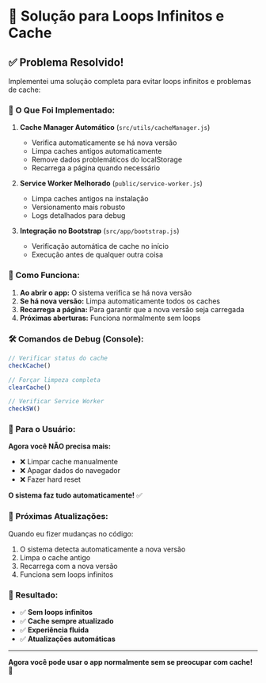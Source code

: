 # 🔧 Solução para Loops Infinitos e Cache

## ✅ **Problema Resolvido!**

Implementei uma solução completa para evitar loops infinitos e problemas de cache:

### **🚀 O Que Foi Implementado:**

1. **Cache Manager Automático** (`src/utils/cacheManager.js`)
   - Verifica automaticamente se há nova versão
   - Limpa caches antigos automaticamente
   - Remove dados problemáticos do localStorage
   - Recarrega a página quando necessário

2. **Service Worker Melhorado** (`public/service-worker.js`)
   - Limpa caches antigos na instalação
   - Versionamento mais robusto
   - Logs detalhados para debug

3. **Integração no Bootstrap** (`src/app/bootstrap.js`)
   - Verificação automática de cache no início
   - Execução antes de qualquer outra coisa

### **🎯 Como Funciona:**

1. **Ao abrir o app:** O sistema verifica se há nova versão
2. **Se há nova versão:** Limpa automaticamente todos os caches
3. **Recarrega a página:** Para garantir que a nova versão seja carregada
4. **Próximas aberturas:** Funciona normalmente sem loops

### **🛠️ Comandos de Debug (Console):**

```javascript
// Verificar status do cache
checkCache()

// Forçar limpeza completa
clearCache()

// Verificar Service Worker
checkSW()
```

### **📱 Para o Usuário:**

**Agora você NÃO precisa mais:**
- ❌ Limpar cache manualmente
- ❌ Apagar dados do navegador
- ❌ Fazer hard reset

**O sistema faz tudo automaticamente!** ✅

### **🔄 Próximas Atualizações:**

Quando eu fizer mudanças no código:
1. O sistema detecta automaticamente a nova versão
2. Limpa o cache antigo
3. Recarrega com a nova versão
4. Funciona sem loops infinitos

### **🎉 Resultado:**

- ✅ **Sem loops infinitos**
- ✅ **Cache sempre atualizado**
- ✅ **Experiência fluida**
- ✅ **Atualizações automáticas**

---

**Agora você pode usar o app normalmente sem se preocupar com cache!** 🚀
